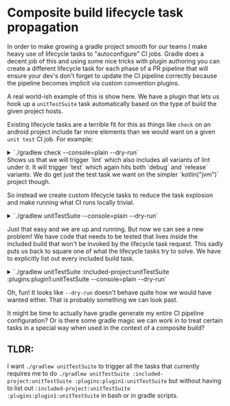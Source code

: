 Composite build lifecycle task propagation
=================================

In order to make growing a gradle project smooth for our teams I make heavy use of lifecycle tasks to "autoconfigure" CI
jobs. Gradle does a decent job of this and using some nice tricks with plugin authoring you can create a different
lifecycle task for each phase of a PR pipeline that will ensure your dev's don't forget to update the CI pipeline
correctly because the pipeline becomes implicit via custom convention plugins.

A real world-ish example of this is show here. We have a plugin that lets us hook up a `unitTestSuite` task
automatically based on the type of build the given project hosts.

Existing lifecycle tasks are a terrible fit for this as things like `check` on an android project include far more
elements than we would want on a given `unit test` CI job. For example:

<details>
<summary>`./gradlew check --console=plain --dry-run`</summary>

```bash
./gradlew check --console=plain --dry-run

Type-safe project accessors is an incubating feature.
> Task :plugins:plugin1:compileKotlin UP-TO-DATE
> Task :plugins:plugin1:compileJava NO-SOURCE
> Task :plugins:plugin1:pluginDescriptors UP-TO-DATE
> Task :plugins:plugin1:processResources UP-TO-DATE
> Task :plugins:plugin1:classes UP-TO-DATE
> Task :plugins:plugin1:inspectClassesForKotlinIC UP-TO-DATE
> Task :plugins:plugin1:jar UP-TO-DATE
:project1:compileKotlin SKIPPED
:project1:compileJava SKIPPED
:project1:processResources SKIPPED
:project1:classes SKIPPED
:project1:compileTestKotlin SKIPPED
:project1:compileTestJava SKIPPED
:project1:processTestResources SKIPPED
:project1:testClasses SKIPPED
:project1:test SKIPPED
:project1:check SKIPPED
:project2:preBuild SKIPPED
:project2:preDebugBuild SKIPPED
:project2:compileDebugAidl SKIPPED
:project2:compileDebugRenderscript SKIPPED
:project2:generateDebugBuildConfig SKIPPED
:project2:generateDebugResValues SKIPPED
:project2:generateDebugResources SKIPPED
:project2:packageDebugResources SKIPPED
:project2:parseDebugLocalResources SKIPPED
:project2:processDebugManifest SKIPPED
:project2:generateDebugRFile SKIPPED
:project2:javaPreCompileDebug SKIPPED
:project2:compileDebugJavaWithJavac SKIPPED
:project2:processDebugJavaRes SKIPPED
:project2:bundleLibResDebug SKIPPED
:project2:bundleLibRuntimeToJarDebug SKIPPED
:project2:createFullJarDebug SKIPPED
:project2:mergeDebugJniLibFolders SKIPPED
:project2:mergeDebugNativeLibs SKIPPED
:project2:stripDebugDebugSymbols SKIPPED
:project2:copyDebugJniLibsProjectAndLocalJars SKIPPED
:project2:extractDebugAnnotations SKIPPED
:project2:extractDeepLinksForAarDebug SKIPPED
:project2:mergeDebugGeneratedProguardFiles SKIPPED
:project2:mergeDebugConsumerProguardFiles SKIPPED
:project2:mergeDebugShaders SKIPPED
:project2:compileDebugShaders SKIPPED
:project2:generateDebugAssets SKIPPED
:project2:packageDebugAssets SKIPPED
:project2:packageDebugRenderscript SKIPPED
:project2:prepareDebugArtProfile SKIPPED
:project2:prepareLintJarForPublish SKIPPED
:project2:mergeDebugJavaResource SKIPPED
:project2:syncDebugLibJars SKIPPED
:project2:writeDebugAarMetadata SKIPPED
:project2:bundleDebugLocalLintAar SKIPPED
:project2:preDebugAndroidTestBuild SKIPPED
:project2:extractDeepLinksDebug SKIPPED
:project2:processDebugAndroidTestManifest SKIPPED
:project2:compileDebugAndroidTestRenderscript SKIPPED
:project2:extractProguardFiles SKIPPED
:project2:generateDebugAndroidTestResValues SKIPPED
:project2:writeDebugLintModelMetadata SKIPPED
:project2:lintAnalyzeDebug SKIPPED
:project2:lintReportDebug SKIPPED
:project2:lintDebug SKIPPED
:project2:lint SKIPPED
:project2:bundleLibCompileToJarDebug SKIPPED
:project2:preDebugUnitTestBuild SKIPPED
:project2:generateDebugUnitTestStubRFile SKIPPED
:project2:javaPreCompileDebugUnitTest SKIPPED
:project2:compileDebugUnitTestJavaWithJavac SKIPPED
:project2:processDebugUnitTestJavaRes SKIPPED
:project2:testDebugUnitTest SKIPPED
:project2:preReleaseBuild SKIPPED
:project2:processReleaseJavaRes SKIPPED
:project2:bundleLibResRelease SKIPPED
:project2:compileReleaseAidl SKIPPED
:project2:compileReleaseRenderscript SKIPPED
:project2:generateReleaseBuildConfig SKIPPED
:project2:generateReleaseResValues SKIPPED
:project2:generateReleaseResources SKIPPED
:project2:packageReleaseResources SKIPPED
:project2:parseReleaseLocalResources SKIPPED
:project2:processReleaseManifest SKIPPED
:project2:generateReleaseRFile SKIPPED
:project2:javaPreCompileRelease SKIPPED
:project2:compileReleaseJavaWithJavac SKIPPED
:project2:bundleLibRuntimeToJarRelease SKIPPED
:project2:bundleLibCompileToJarRelease SKIPPED
:project2:preReleaseUnitTestBuild SKIPPED
:project2:generateReleaseUnitTestStubRFile SKIPPED
:project2:javaPreCompileReleaseUnitTest SKIPPED
:project2:compileReleaseUnitTestJavaWithJavac SKIPPED
:project2:processReleaseUnitTestJavaRes SKIPPED
:project2:testReleaseUnitTest SKIPPED
:project2:test SKIPPED
:project2:check SKIPPED

BUILD SUCCESSFUL in 1s
5 actionable tasks: 5 up-to-date
```

</details>
Shows us that we will trigger `lint` which also includes all variants of lint under it. 
It will trigger `test` which again hits both `debug` and `release` variants. We do get just the test task we want on the simpler `kotlin("jvm")` project though.

So instead we create custom lifecycle tasks to reduce the task explosion and make running what CI runs locally trivial.


<details>
<summary>`./gradlew unitTestSuite --console=plain --dry-run`</summary>

```bash
./gradlew unitTestSuite --console=plain --dry-run

Type-safe project accessors is an incubating feature.
> Task :plugins:plugin1:compileKotlin UP-TO-DATE
> Task :plugins:plugin1:compileJava NO-SOURCE
> Task :plugins:plugin1:pluginDescriptors UP-TO-DATE
> Task :plugins:plugin1:processResources UP-TO-DATE
> Task :plugins:plugin1:classes UP-TO-DATE
> Task :plugins:plugin1:inspectClassesForKotlinIC UP-TO-DATE
> Task :plugins:plugin1:jar UP-TO-DATE
:project1:compileKotlin SKIPPED
:project1:compileJava SKIPPED
:project1:processResources SKIPPED
:project1:classes SKIPPED
:project1:compileTestKotlin SKIPPED
:project1:compileTestJava SKIPPED
:project1:processTestResources SKIPPED
:project1:testClasses SKIPPED
:project1:test SKIPPED
:project1:unitTestSuite SKIPPED
:project2:preBuild SKIPPED
:project2:preDebugBuild SKIPPED
:project2:processDebugJavaRes SKIPPED
:project2:bundleLibResDebug SKIPPED
:project2:compileDebugAidl SKIPPED
:project2:compileDebugRenderscript SKIPPED
:project2:generateDebugBuildConfig SKIPPED
:project2:generateDebugResValues SKIPPED
:project2:generateDebugResources SKIPPED
:project2:packageDebugResources SKIPPED
:project2:parseDebugLocalResources SKIPPED
:project2:processDebugManifest SKIPPED
:project2:generateDebugRFile SKIPPED
:project2:javaPreCompileDebug SKIPPED
:project2:compileDebugJavaWithJavac SKIPPED
:project2:bundleLibRuntimeToJarDebug SKIPPED
:project2:bundleLibCompileToJarDebug SKIPPED
:project2:preDebugUnitTestBuild SKIPPED
:project2:generateDebugUnitTestStubRFile SKIPPED
:project2:javaPreCompileDebugUnitTest SKIPPED
:project2:compileDebugUnitTestJavaWithJavac SKIPPED
:project2:processDebugUnitTestJavaRes SKIPPED
:project2:testDebugUnitTest SKIPPED
:project2:unitTestSuite SKIPPED

BUILD SUCCESSFUL in 724ms
5 actionable tasks: 5 up-to-date
```

</details>

Just that easy and we are up and running. But now we can see a new problem! We have code that needs to be tested that
lives inside the included build that won't be invoked by the lifecycle task request. This sadly puts us back to square
one of what the lifecycle tasks try to solve. We have to explicitly list out every included build task.


<details>
<summary>`./gradlew unitTestSuite :included-project:unitTestSuite :plugins:plugin1:unitTestSuite --console=plain --dry-run`</summary>

```bash
StartParameter{taskRequests=[DefaultTaskExecutionRequest{args=[unitTestSuite, :included-project:unitTestSuite, :plugins:plugin1:unitTestSuite],projectPath='null',rootDir='null'}], excludedTaskNames=[], currentDir=/home/tjones/Source/composite-build-lifecycle-task-propagation, projectDir=null, projectProperties={}, systemPropertiesArgs={}, gradleUserHomeDir=/home/tjones/.gradle, gradleHome=/home/tjones/.gradle/wrapper/dists/gradle-7.5.1-all/1ehga6e77gqps5uk2kc5kf1vc/gradle-7.5.1, logLevel=LIFECYCLE, showStacktrace=INTERNAL_EXCEPTIONS, buildFile=null, initScripts=[], dryRun=true, rerunTasks=false, offline=false, refreshDependencies=false, parallelProjectExecution=false, configureOnDemand=false, maxWorkerCount=128, buildCacheEnabled=false, writeDependencyLocks=false, verificationMode=STRICT, refreshKeys=false}
StartParameter{taskRequests=[], excludedTaskNames=[], currentDir=/home/tjones/Source/composite-build-lifecycle-task-propagation/gradle/plugins, projectDir=null, projectProperties={}, systemPropertiesArgs={}, gradleUserHomeDir=/home/tjones/.gradle, gradleHome=/home/tjones/.gradle/wrapper/dists/gradle-7.5.1-all/1ehga6e77gqps5uk2kc5kf1vc/gradle-7.5.1, logLevel=LIFECYCLE, showStacktrace=INTERNAL_EXCEPTIONS, buildFile=null, initScripts=[], dryRun=false, rerunTasks=false, offline=false, refreshDependencies=false, parallelProjectExecution=false, configureOnDemand=false, maxWorkerCount=128, buildCacheEnabled=false, writeDependencyLocks=false, verificationMode=STRICT, refreshKeys=false}
StartParameter{taskRequests=[], excludedTaskNames=[], currentDir=/home/tjones/Source/composite-build-lifecycle-task-propagation/included-project, projectDir=null, projectProperties={}, systemPropertiesArgs={}, gradleUserHomeDir=/home/tjones/.gradle, gradleHome=/home/tjones/.gradle/wrapper/dists/gradle-7.5.1-all/1ehga6e77gqps5uk2kc5kf1vc/gradle-7.5.1, logLevel=LIFECYCLE, showStacktrace=INTERNAL_EXCEPTIONS, buildFile=null, initScripts=[], dryRun=false, rerunTasks=false, offline=false, refreshDependencies=false, parallelProjectExecution=false, configureOnDemand=false, maxWorkerCount=128, buildCacheEnabled=false, writeDependencyLocks=false, verificationMode=STRICT, refreshKeys=false}
Type-safe project accessors is an incubating feature.
> Task :plugins:plugin1:compileKotlin UP-TO-DATE
> Task :plugins:plugin1:compileJava NO-SOURCE
> Task :plugins:plugin1:pluginDescriptors UP-TO-DATE
> Task :plugins:plugin1:processResources UP-TO-DATE
> Task :plugins:plugin1:classes UP-TO-DATE
> Task :plugins:plugin1:inspectClassesForKotlinIC UP-TO-DATE
> Task :plugins:plugin1:jar UP-TO-DATE
:project1:compileKotlin SKIPPED
:project1:compileJava SKIPPED
:project1:processResources SKIPPED
:project1:classes SKIPPED
:project1:compileTestKotlin SKIPPED
:project1:compileTestJava SKIPPED
:project1:processTestResources SKIPPED
:project1:testClasses SKIPPED
:project1:test SKIPPED
:project1:unitTestSuite SKIPPED
:project2:preBuild SKIPPED
:project2:preDebugBuild SKIPPED
:project2:processDebugJavaRes SKIPPED
:project2:bundleLibResDebug SKIPPED
:project2:compileDebugAidl SKIPPED
:project2:compileDebugRenderscript SKIPPED
:project2:generateDebugBuildConfig SKIPPED
:project2:generateDebugResValues SKIPPED
:project2:generateDebugResources SKIPPED
:project2:packageDebugResources SKIPPED
:project2:parseDebugLocalResources SKIPPED
:project2:processDebugManifest SKIPPED
:project2:generateDebugRFile SKIPPED
:project2:javaPreCompileDebug SKIPPED
:project2:compileDebugJavaWithJavac SKIPPED
:project2:bundleLibRuntimeToJarDebug SKIPPED
:project2:bundleLibCompileToJarDebug SKIPPED
:project2:preDebugUnitTestBuild SKIPPED
:project2:generateDebugUnitTestStubRFile SKIPPED
:project2:javaPreCompileDebugUnitTest SKIPPED
:project2:compileDebugUnitTestJavaWithJavac SKIPPED
:project2:processDebugUnitTestJavaRes SKIPPED
:project2:testDebugUnitTest SKIPPED
:project2:unitTestSuite SKIPPED
> Task :included-project:compileKotlin NO-SOURCE
> Task :included-project:compileJava NO-SOURCE
> Task :included-project:processResources NO-SOURCE
> Task :included-project:classes UP-TO-DATE
> Task :included-project:compileTestKotlin NO-SOURCE
> Task :included-project:compileTestJava NO-SOURCE
> Task :included-project:processTestResources NO-SOURCE
> Task :included-project:testClasses UP-TO-DATE
> Task :included-project:test NO-SOURCE
> Task :included-project:unitTestSuite UP-TO-DATE
> Task :plugins:plugin1:compileTestKotlin UP-TO-DATE
> Task :plugins:plugin1:pluginUnderTestMetadata UP-TO-DATE
> Task :plugins:plugin1:compileTestJava NO-SOURCE
> Task :plugins:plugin1:processTestResources NO-SOURCE
> Task :plugins:plugin1:testClasses UP-TO-DATE
> Task :plugins:plugin1:test UP-TO-DATE
> Task :plugins:plugin1:unitTestSuite UP-TO-DATE

BUILD SUCCESSFUL in 844ms
8 actionable tasks: 8 up-to-date

```

</details>

Oh, fun! It looks like `--dry-run` doesn't behave quite how we would have wanted either. That is probably something we
can look past.

It might be time to actually have gradle generate my entire CI pipeline configuration? Or is there some gradle magic we
can work in to treat certain tasks in a special way when used in the context of a composite build?

## TLDR:

I want `./gradlew unitTestSuite` to trigger all the tasks that currently requires me to
do `./gradlew unitTestSuite :included-project:unitTestSuite :plugins:plugin1:unitTestSuite` but without having to list
out `:included-project:unitTestSuite :plugins:plugin1:unitTestSuite` in bash or in gradle scripts.
